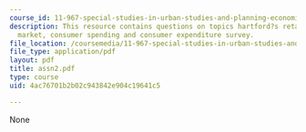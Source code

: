 ```yaml
---
course_id: 11-967-special-studies-in-urban-studies-and-planning-economic-development-planning-skills-january-iap-2007
description: This resource contains questions on topics hartford?s retail area, retail
  market, consumer spending and consumer expenditure survey.
file_location: /coursemedia/11-967-special-studies-in-urban-studies-and-planning-economic-development-planning-skills-january-iap-2007/4ac76701b2b02c943842e904c19641c5_assn2.pdf
file_type: application/pdf
layout: pdf
title: assn2.pdf
type: course
uid: 4ac76701b2b02c943842e904c19641c5

---
```

None